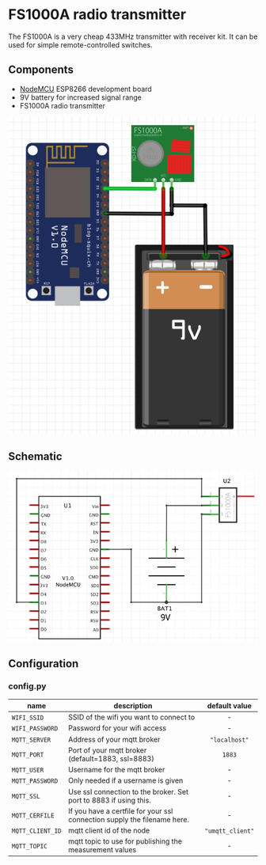 # FS1000A radio transmitter

The FS1000A is a very cheap 433MHz transmitter with receiver kit. It can be used 
for simple remote-controlled switches.

## Components

* [NodeMCU][2] ESP8266 development board
* 9V battery for increased signal range
* FS1000A radio transmitter

![Assignment][1]

## Schematic 

![Schematic][0]

## Configuration

### config.py

| name                  | description                                                                 | default value        |
| --------------------- | --------------------------------------------------------------------------- |:--------------------:|
| ``WIFI_SSID``         | SSID of the wifi you want to connect to                                     | -                    |
| ``WIFI_PASSWORD``     | Password for your wifi access                                               | -                    |
| ``MQTT_SERVER``       | Address of your mqtt broker                                                 | ``"localhost"``      |
| ``MQTT_PORT``         | Port of your mqtt broker (default=1883, ssl=8883)                           | ``1883``             |
| ``MQTT_USER``         | Username for the mqtt broker                                                | -                    |
| ``MQTT_PASSWORD``     | Only needed if a username is given                                          | -                    |
| ``MQTT_SSL``          | Use ssl connection to the broker. Set port to 8883 if using this.           | -                    |
| ``MQTT_CERFILE``      | If you have a certfile for your ssl connection supply the filename here.    | -                    |
| ``MQTT_CLIENT_ID``    | mqtt client id of the node                                                  | ``"umqtt_client"``   |
| ``MQTT_TOPIC``        | mqtt topic to use for publishing the measurement values                     | -                    |

[0]: schematic.png
[1]: assignment.png
[2]: http://nodemcu.com/index_en.html
